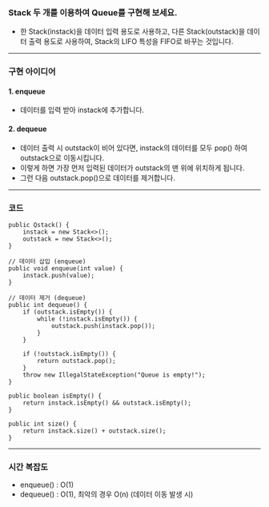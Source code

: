 

### Stack 두 개를 이용하여 Queue를 구현해 보세요.

- 한 Stack(instack)을 데이터 입력 용도로 사용하고, 다른 Stack(outstack)을 데이터 출력 용도로 사용하여, Stack의 LIFO 특성을 FIFO로 바꾸는 것입니다.

<hr>

### 구현 아이디어

#### 1. enqueue

- 데이터를 입력 받아 instack에 추가합니다.

#### 2. dequeue

- 데이터 출력 시 outstack이 비어 있다면, instack의 데이터를 모두 pop() 하여 outstack으로 이동시킵니다.
- 이렇게 하면 가장 먼저 입력된 데이터가 outstack의 맨 위에 위치하게 됩니다.
- 그런 다음 outstack.pop()으로 데이터를 제거합니다.

<hr>

### 코드

    public Qstack() {
        instack = new Stack<>();
        outstack = new Stack<>();
    }

    // 데이터 삽입 (enqueue)
    public void enqueue(int value) {
        instack.push(value);
    }

    // 데이터 제거 (dequeue)
    public int dequeue() {
        if (outstack.isEmpty()) {
            while (!instack.isEmpty()) {
                outstack.push(instack.pop());
            }
        }

        if (!outstack.isEmpty()) {
            return outstack.pop();
        }
        throw new IllegalStateException("Queue is empty!");
    }

    public boolean isEmpty() {
        return instack.isEmpty() && outstack.isEmpty();
    }

    public int size() {
        return instack.size() + outstack.size();
    }


<hr>

### 시간 복잡도

- enqueue() : O(1)
- dequeue() : O(1), 최악의 경우 O(n) (데이터 이동 발생 시)
